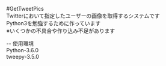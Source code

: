 #GetTweetPics<br />
Twitterにおいて指定したユーザーの画像を取得するシステムです<br />
Python3を勉強するために作っています<br />
※いくつかの不具合や作り込み不足があります<br />

-- 使用環境<br />
Python-3.6.0<br />
tweepy-3.5.0<br />
